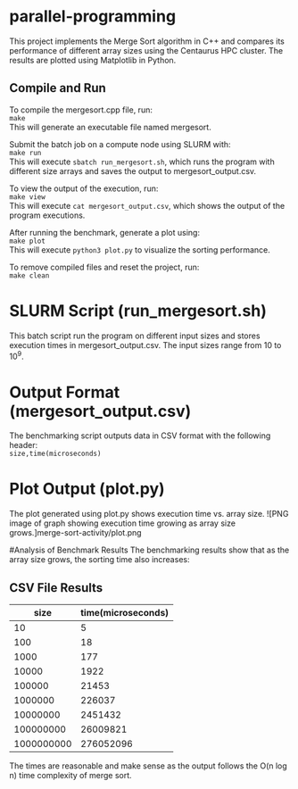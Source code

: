 # parallel-programming
This project implements the Merge Sort algorithm in C++ and compares its performance of different array sizes using the Centaurus HPC cluster. The results are plotted using Matplotlib in Python.

## Compile and Run
To compile the mergesort.cpp file, run:\
`make`\
This will generate an executable file named mergesort.

Submit the batch job on a compute node using SLURM with:\
`make run`\
This will execute `sbatch run_mergesort.sh`, which runs the program with different size arrays and saves the output to mergesort_output.csv.

To view the output of the execution, run:\
`make view`\
This will execute `cat mergesort_output.csv`, which shows the output of the program executions.

After running the benchmark, generate a plot using:\
`make plot`\
This will execute `python3 plot.py` to visualize the sorting performance.

To remove compiled files and reset the project, run:\
`make clean`

# SLURM Script (run_mergesort.sh)
This batch script run the program on different input sizes and stores execution times in mergesort_output.csv. The input sizes range from 10 to 10<sup>9</sup>.

# Output Format (mergesort_output.csv)
The benchmarking script outputs data in CSV format with the following header:\
`size,time(microseconds)`

# Plot Output (plot.py)
The plot generated using plot.py shows execution time vs. array size.
![PNG image of graph showing execution time growing as array size grows.]merge-sort-activity/plot.png

#Analysis of Benchmark Results
The benchmarking results show that as the array size grows, the sorting time also increases:
## CSV File Results
|size|time(microseconds)|
|----|----|
|10|5|
|100|18|
|1000|177|
|10000|1922|
|100000|21453|
|1000000|226037|
|10000000|2451432|
|100000000|26009821|
|1000000000|276052096|
The times are reasonable and make sense as the output follows the O(n log n) time complexity of merge sort.
